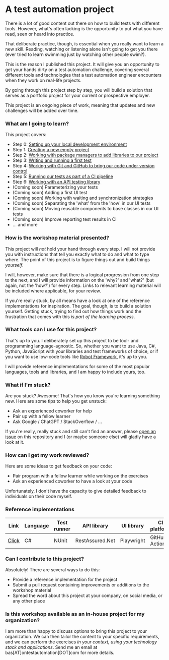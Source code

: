 # A test automation project

There is a lot of good content out there on how to build tests with different tools. However, what's often lacking is the opportunity to put what you have read, seen or heard into practice.

That deliberate practice, though, is essential when you really want to learn a new skill. Reading, watching or listening alone isn't going to get you there (ever tried to learn swimming just by watching other people swim?).

This is the reason I published this project. It will give you an opportunity to get your hands dirty on a test automation challenge, covering several different tools and technologies that a test automation engineer encounters when they work on real-life projects.

By going through this project step by step, you will build a solution that serves as a portfolio project for your current or prospective employer.

This project is an ongoing piece of work, meaning that updates and new challenges will be added over time.

### What am I going to learn?

This project covers:

* Step 0: [Setting up your local development environment](00-setting-up-your-local-development-environment.md)
* Step 1: [Creating a new empty project](01-creating-a-new-empty-project.md)
* Step 2: [Working with package managers to add libraries to our project](02-working-with-package-managers.md)
* Step 3: [Writing and running a first test](03-writing-and-running-a-first-test.md)
* Step 4: [Working with Git and GitHub to bring our code under version control](04-bring-our-code-under-version-control.md)
* Step 5: [Running our tests as part of a CI pipeline](05-running-our-tests-in-a-ci-pipeline.md)
* Step 6: [Working with an API testing library](06-working-with-an-api-testing-library.md)
* (Coming soon) Parameterizing your tests
* (Coming soon) Adding a first UI test
* (Coming soon) Working with waiting and synchronization strategies
* (Coming soon) Separating the 'what' from the 'how' in our UI tests
* (Coming soon) Moving reusable components to base classes in our UI tests
* (Coming soon) Improve reporting test results in CI
* ... and more

### How is the workshop material presented?

This project will *not* hold your hand through every step. I will not provide you with instructions that tell you exactly what to do and what to type where. The point of this project is to figure things out and build things _yourself_.

I will, however, make sure that there is a logical progression from one step to the next, and I will provide information on the 'why?' and 'what?' (but again, not the 'how?') for every step. Links to relevant learning material will be included where applicable, for your review.

If you're really stuck, by all means have a look at one of the reference implementations for inspiration. The goal, though, is to build a solution yourself. Getting stuck, trying to find out how things work and the frustration that comes with this *is part of the learning process*.

### What tools can I use for this project?

That's up to you. I deliberately set up this project to be tool- and programming language-agnostic. So, whether you want to use Java, C#, Python, JavaScript with your libraries and test frameworks of choice, or if you want to use low-code tools like [Robot Framework](https://robotframework.org/), it's up to you.

I will provide reference implementations for some of the most popular languages, tools and libraries, and I am happy to include yours, too.

### What if I'm stuck?

Are you stuck? Awesome! That's how you know you're learning something new. Here are some tips to help you get unstuck:

* Ask an experienced coworker for help
* Pair up with a fellow learner
* Ask Google / ChatGPT / StackOverflow / ...

If you're really, really stuck and still can't find an answer, please [open an issue](https://github.com/basdijkstra/a-test-automation-project/issues) on this repository and I (or maybe someone else) will gladly have a look at it.

### How can I get my work reviewed?

Here are some ideas to get feedback on your code:

* Pair program with a fellow learner while working on the exercises
* Ask an experienced coworker to have a look at your code

Unfortunately, I don't have the capacity to give detailed feedback to individuals on their code myself.

### Reference implementations

| Link | Language | Test runner | API library | UI library | CI platform |
| ---- | -------- | ----------- | ----------- | ---------- | ----------- |
| [Click](https://github.com/basdijkstra/atap-csharp-nunit-restassurednet-playwright) | C# | NUnit | RestAssured.Net | Playwright | GitHub Actions |

### Can I contribute to this project?

Absolutely! There are several ways to do this:

* Provide a reference implementation for the project
* Submit a pull request containing improvements or additions to the workshop material
* Spread the word about this project at your company, on social media, or any other place

### Is this workshop available as an in-house project for my organization?

I am more than happy to discuss options to bring this project to your organization. We can then tailor the content to your specific requirements, and we can perform the exercises _in your context, using your technology stack and applications_. Send me an email at bas[AT]ontestautomation[DOT]com for more details.